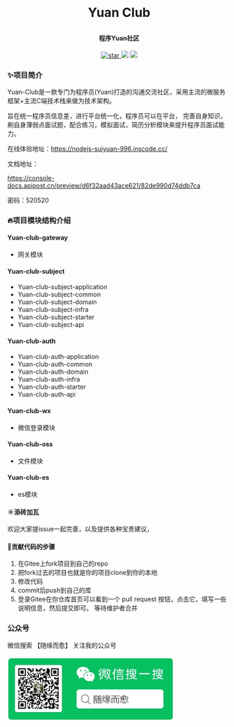 <h1 align="center" style="margin: 30px 0 30px; font-weight: bold;">Yuan Club</h1>
<h4 align="center">程序Yuan社区</h4>
<p align="center">
<a href='https://gitee.com/zhyzyy2121/yaun_club/stargazers'>
<img src='https://gitee.com/zhyzyy2121/yuan_club/badge/star.svg?theme=dark' alt='star'>
</a>
<a href="#公众号"><img src="https://img.shields.io/badge/公众号-随缘而愈-orange.svg?style=plasticr"></a>
<a href="https://gitee.com/zhyzyy2121/yuan-frame">
<img src="https://img.shields.io/badge/version-v1.0-red.svg">
</a>
</p>

### ✨项目简介

Yuan-Club是一款专门为程序员(Yuan)打造的沟通交流社区，采用主流的微服务框架+主流C端技术栈来做为技术架构。

旨在统一程序员信息差，进行平台统一化，程序员可以在平台， 完善自身知识，刷自身薄弱点面试题，配合练习，模拟面试，简历分析模块来提升程序员面试能力。

在线体验地址：https://nodejs-suiyuan-996.inscode.cc/

文档地址：

https://console-docs.apipost.cn/preview/d6f32aad43ace621/82de990d74ddb7ca

密码：520520

### 🔥项目模块结构介绍
#### Yuan-club-gateway
* 网关模块
#### Yuan-club-subject
* Yuan-club-subject-application
* Yuan-club-subject-common
* Yuan-club-subject-domain
* Yuan-club-subject-infra
* Yuan-club-subject-starter
* Yuan-club-subject-api
#### Yuan-club-auth
* Yuan-club-auth-application
* Yuan-club-auth-common
* Yuan-club-auth-domain
* Yuan-club-auth-infra
* Yuan-club-auth-starter
* Yuan-club-auth-api
#### Yuan-club-wx
* 微信登录模块
#### Yuan-club-oss
* 文件模块
#### Yuan-club-es
* es模块



#### ☀️添砖加瓦
欢迎大家提issue一起完善，以及提供各种宝贵建议，


#### 🐾贡献代码的步骤
1. 在Gitee上fork项目到自己的repo
2. 把fork过去的项目也就是你的项目clone到你的本地
3. 修改代码
4. commit后push到自己的库
5. 登录Gitee在你仓库首页可以看到一个 pull request 按钮，点击它，填写一些说明信息，然后提交即可。 等待维护者合并
### 公众号
微信搜索 【随缘而愈】 关注我的公众号
<p>
<a href="/images/weipng.png"><img src="/images/weipng.png" alt="weipng.png" border="0" /></a>
</p>
